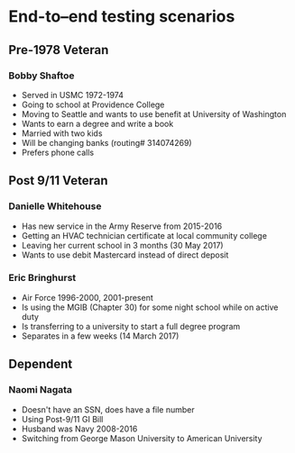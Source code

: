 # End-to–end testing scenarios

## Pre-1978 Veteran

### Bobby Shaftoe
- Served in USMC 1972-1974
- Going to school at Providence College
- Moving to Seattle and wants to use benefit at University of Washington
- Wants to earn a degree and write a book
- Married with two kids
- Will be changing banks (routing# 314074269)
- Prefers phone calls

## Post 9/11 Veteran

### Danielle Whitehouse
- Has new service in the Army Reserve from 2015-2016
- Getting an HVAC technician certificate at local community college
- Leaving her current school in 3 months (30 May 2017)
- Wants to use debit Mastercard instead of direct deposit

### Eric Bringhurst
- Air Force 1996-2000, 2001-present
- Is using the MGIB (Chapter 30) for some night school while on active duty
- Is transferring to a university to start a full degree program
- Separates in a few weeks (14 March 2017)

## Dependent

### Naomi Nagata
- Doesn't have an SSN, does have a file number
- Using Post-9/11 GI Bill
- Husband was Navy 2008-2016
- Switching from George Mason University to American University




